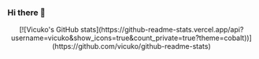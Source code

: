 ### Hi there 👋

<p align="center">
[![Vicuko's GitHub stats](https://github-readme-stats.vercel.app/api?username=vicuko&show_icons=true&count_private=true?theme=cobalt))](https://github.com/vicuko/github-readme-stats)
</p>
<!--
**Vicuko/Vicuko** is a ✨ _special_ ✨ repository because its `README.md` (this file) appears on your GitHub profile.

Here are some ideas to get you started:

- 🔭 I’m currently working on ...
- 🌱 I’m currently learning ...
- 👯 I’m looking to collaborate on ...
- 🤔 I’m looking for help with ...
- 💬 Ask me about ...
- 📫 How to reach me: ...
- 😄 Pronouns: ...
- ⚡ Fun fact: ...
-->
